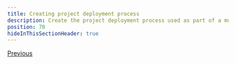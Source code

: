 ```yaml
---
title: Creating project deployment process
description: Create the project deployment process used as part of a multi-tenant SaaS setup in Octopus Deploy.
position: 70
hideInThisSectionHeader: true
---
```



<span><a class="btn btn-secondary" href="/docs/tenants/guides/multi-tenant-saas-application/creating-new-octopus-infrastructure">Previous</a></span>